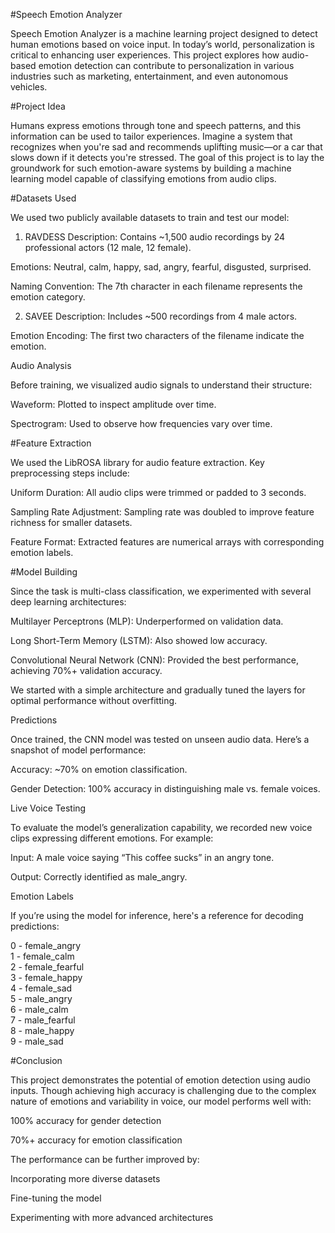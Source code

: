 #Speech Emotion Analyzer

Speech Emotion Analyzer is a machine learning project designed to detect human emotions based on voice input. In today’s world, personalization is critical to enhancing user experiences. This project explores how audio-based emotion detection can contribute to personalization in various industries such as marketing, entertainment, and even autonomous vehicles.

#Project Idea

Humans express emotions through tone and speech patterns, and this information can be used to tailor experiences. Imagine a system that recognizes when you're sad and recommends uplifting music—or a car that slows down if it detects you're stressed. The goal of this project is to lay the groundwork for such emotion-aware systems by building a machine learning model capable of classifying emotions from audio clips.

#Datasets Used

We used two publicly available datasets to train and test our model:

1. RAVDESS
Description: Contains ~1,500 audio recordings by 24 professional actors (12 male, 12 female).

Emotions: Neutral, calm, happy, sad, angry, fearful, disgusted, surprised.

Naming Convention: The 7th character in each filename represents the emotion category.

2. SAVEE
Description: Includes ~500 recordings from 4 male actors.

Emotion Encoding: The first two characters of the filename indicate the emotion.

Audio Analysis

Before training, we visualized audio signals to understand their structure:

Waveform: Plotted to inspect amplitude over time.

Spectrogram: Used to observe how frequencies vary over time.

#Feature Extraction

We used the LibROSA library for audio feature extraction. Key preprocessing steps include:

Uniform Duration: All audio clips were trimmed or padded to 3 seconds.

Sampling Rate Adjustment: Sampling rate was doubled to improve feature richness for smaller datasets.

Feature Format: Extracted features are numerical arrays with corresponding emotion labels.

#Model Building

Since the task is multi-class classification, we experimented with several deep learning architectures:

Multilayer Perceptrons (MLP): Underperformed on validation data.

Long Short-Term Memory (LSTM): Also showed low accuracy.

Convolutional Neural Network (CNN): Provided the best performance, achieving 70%+ validation accuracy.

We started with a simple architecture and gradually tuned the layers for optimal performance without overfitting.

Predictions

Once trained, the CNN model was tested on unseen audio data. Here’s a snapshot of model performance:

Accuracy: ~70% on emotion classification.

Gender Detection: 100% accuracy in distinguishing male vs. female voices.

Live Voice Testing

To evaluate the model’s generalization capability, we recorded new voice clips expressing different emotions. For example:

Input: A male voice saying “This coffee sucks” in an angry tone.

Output: Correctly identified as male_angry.

Emotion Labels

If you’re using the model for inference, here's a reference for decoding predictions:

0 - female_angry  
1 - female_calm  
2 - female_fearful  
3 - female_happy  
4 - female_sad  
5 - male_angry  
6 - male_calm  
7 - male_fearful  
8 - male_happy  
9 - male_sad  

#Conclusion

This project demonstrates the potential of emotion detection using audio inputs. Though achieving high accuracy is challenging due to the complex nature of emotions and variability in voice, our model performs well with:

100% accuracy for gender detection

70%+ accuracy for emotion classification

The performance can be further improved by:

Incorporating more diverse datasets

Fine-tuning the model

Experimenting with more advanced architectures


